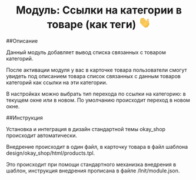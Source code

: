 <h1 align="center">Модуль: Ссылки на категории в товаре (как теги) <img src="images/hi.gif" height="32"/></h1>

##Описание

Данный модуль добавляет вывод списка связанных с товаром категорий.

После активации модуля у вас в карточке товара пользователи смогут увидеть под описанием товара список связанных с данным товаров категорий как ссылки на эти категории.

В настройках можно выбрать тип перехода по ссылки на категорию: в текущем окне или в новом. По умолчанию происходит переход в новом окне.

##Инструкция

Установка и интеграция в дизайн стандартной темы okay_shop происходит автоматически.

Внедрение происходит в один файл, в карточку товара в файл шаблона design/okay_shop/html/products.tpl.

Это происходит при помощи стандартного механизка внедрения в шаблон, инструкция внедрения прописана в файле /Init/module.json.

